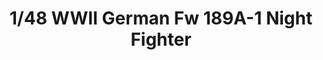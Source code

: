 ---
layout: product
title: "1/48 WWII German Fw 189A-1 Night Fighter"
price: "5100" 
desc: "Maketa"
img_path: "/assets/img/GWH04801.webp"
brand: "N/A"
available: false
special_offer: false
new: false
soon: false
cat: "010000"
subcat: "010900"
subsubcat: "0N/A"
sifra: "GWH04801"
popular: false
spec: false
---